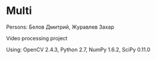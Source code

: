 ﻿Multi
=====

Persons:
Белов Дмитрий,
Журавлев Захар

Video processing project

Using:
OpenCV 2.4.3,
Python 2.7,
NumPy 1.6.2,
SciPy 0.11.0